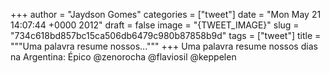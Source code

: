 
+++
author = "Jaydson Gomes"
categories = ["tweet"]
date = "Mon May 21 14:07:44 +0000 2012"
draft = false
image = "{TWEET_IMAGE}"
slug = "734c618bd857bc15ca506db6479c980b87858b9d"
tags = ["tweet"]
title = """Uma palavra resume nossos..."""
+++
Uma palavra resume nossos dias na Argentina: Épico @zenorocha @flaviosil @keppelen
